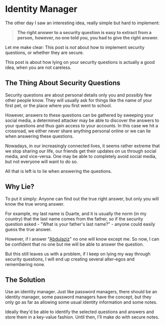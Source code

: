 # Identity Manager

The other day I saw an interesting idea, really simple but hard to implement:

> **The right answer to a security question is easy to extract from a person,**
> **however, no one told you, you had to give the right answer.**

Let me make clear: This post is *not* about how to implement security questions,
or whether they are secure.

This post is about how lying on your security questions is actually a good idea,
when you are not careless.

## The Thing About Security Questions

Security questions are about personal details only you and possibly few other people know.
They will usually ask for things like the name of your first pet,
or the place where you first went to school.

However, answers to these questions can be gathered by sweeping your social media,
a determined attacker may be able to discover the answers to your questions and thus gain access to your accounts.
In this case we hit a crossroad, we either never share anything personal online or we can lie when answering these questions.

Nowadays, in our increasingly connected lives, it seems rather extreme that we stop sharing our life,
our friends get their updates on us through social media, and vice-versa.
One may be able to completely avoid social media, but not everyone will want to do so.

All that is left is to lie when answering the questions.

## Why Lie?

To put it simply: Anyone can find out the true right answer, but only you will know the true wrong answer.

For example, my last name is Duarte,
and it is usually the norm (in my country) that the last name comes from the father,
so if the security question asked - "What is your father's last name?" - anyone could easily guess the true answer.

However, if I answer "[Abdulaziz](https://en.wikipedia.org/wiki/Salman_of_Saudi_Arabia)" no one will know except me.
So now, I can be confident that no one but me will be able to answer the question.

But this still leaves us with a problem, if I keep on lying my way through security questions,
I will end up creating several alter-egos and remembering none.

## The Solution

Use an identity manager.
Just like password managers, there should be an identity manager,
some password managers have the concept,
but they only go as far as allowing some usual identity information and some notes.

Ideally they'd be able to identify the selected questions and answers and store them in a key-value fashion.
Until then, I'll make do with secure notes.